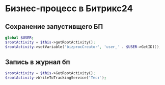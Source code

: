 # Бизнес-процесс в Битрикс24

## Сохранение запустивщего БП
```php
global $USER;
$rootActivity = $this->getRootActivity();
$rootActivity->setVariable('bizprocCreator', 'user_' . $USER->GetID());
```

## Запись в журнал бп
```php
$rootActivity = $this->GetRootActivity();
$rootActivity->WriteToTrackingService('Тест');
```
